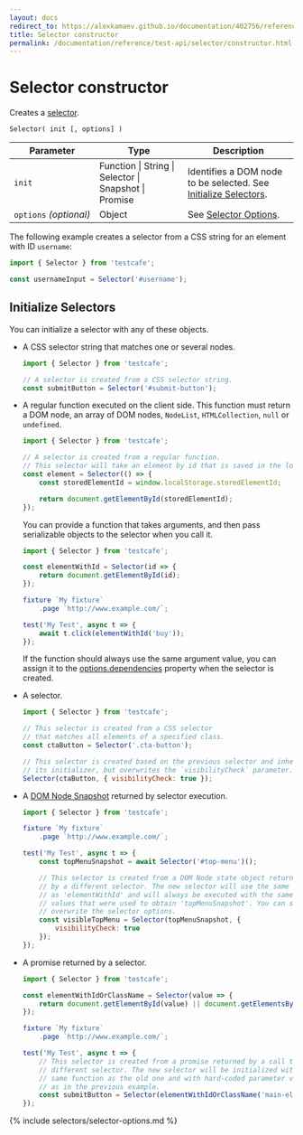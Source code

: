 ```yaml
---
layout: docs
redirect_to: https://alexkamaev.github.io/documentation/402756/reference/test-api/selector/constructor
title: Selector constructor
permalink: /documentation/reference/test-api/selector/constructor.html
---
```

# Selector constructor

Creates a [selector](../../../guides/basic-guides/select-page-elements.md).

```text
Selector( init [, options] )
```

Parameter              | Type     | Description
---------------------- | -------- | -------------------------------------------------------------------------------
`init`                 | Function &#124; String &#124; Selector &#124; Snapshot &#124; Promise | Identifies a DOM node to be selected. See [Initialize Selectors](#initialize-selectors).
`options`&#160;*(optional)* | Object   | See [Selector Options](#options).

The following example creates a selector from a CSS string for an element with ID `username`:

```js
import { Selector } from 'testcafe';

const usernameInput = Selector('#username');
```

## Initialize Selectors

You can initialize a selector with any of these objects.

* A CSS selector string that matches one or several nodes.

    ```js
    import { Selector } from 'testcafe';

    // A selector is created from a CSS selector string.
    const submitButton = Selector('#submit-button');
    ```

* A regular function executed on the client side. This function must return a DOM node, an array of DOM nodes,
  `NodeList`, `HTMLCollection`, `null` or `undefined`.

    ```js
    import { Selector } from 'testcafe';

    // A selector is created from a regular function.
    // This selector will take an element by id that is saved in the localStorage.
    const element = Selector(() => {
        const storedElementId = window.localStorage.storedElementId;

        return document.getElementById(storedElementId);
    });
    ```

    You can provide a function that takes arguments, and then pass serializable objects to the selector when you call it.

    ```js
    import { Selector } from 'testcafe';

    const elementWithId = Selector(id => {
        return document.getElementById(id);
    });

    fixture `My fixture`
        .page `http://www.example.com/`;

    test('My Test', async t => {
        await t.click(elementWithId('buy'));
    });
    ```

    If the function should always use the same argument value, you can assign it to the [options.dependencies](#optionsdependencies) property when the selector is created.

* A selector.

    ```js
    import { Selector } from 'testcafe';

    // This selector is created from a CSS selector
    // that matches all elements of a specified class.
    const ctaButton = Selector('.cta-button');

    // This selector is created based on the previous selector and inherits
    // its initializer, but overwrites the `visibilityCheck` parameter.
    Selector(ctaButton, { visibilityCheck: true });
    ```

* A [DOM Node Snapshot](../domnodestate.md) returned by selector execution.

    ```js
    import { Selector } from 'testcafe';

    fixture `My fixture`
        .page `http://www.example.com/`;

    test('My Test', async t => {
        const topMenuSnapshot = await Selector('#top-menu')();

        // This selector is created from a DOM Node state object returned
        // by a different selector. The new selector will use the same initializer
        // as 'elementWithId' and will always be executed with the same parameter
        // values that were used to obtain 'topMenuSnapshot'. You can still
        // overwrite the selector options.
        const visibleTopMenu = Selector(topMenuSnapshot, {
            visibilityCheck: true
        });
    });
    ```

* A promise returned by a selector.

    ```js
    import { Selector } from 'testcafe';

    const elementWithIdOrClassName = Selector(value => {
        return document.getElementById(value) || document.getElementsByClassName(value);
    });

    fixture `My fixture`
        .page `http://www.example.com/`;

    test('My Test', async t => {
        // This selector is created from a promise returned by a call to a
        // different selector. The new selector will be initialized with the
        // same function as the old one and with hard-coded parameter values
        // as in the previous example.
        const submitButton = Selector(elementWithIdOrClassName('main-element'));
    });
    ```

{% include selectors/selector-options.md %}
